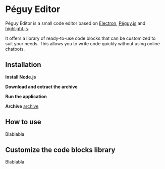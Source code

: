 # Péguy Editor

Péguy Editor is a small code editor based on [Electron](https://www.electronjs.org/), [Péguy.js](https://github.com/Killfaeh/Peguy.js) and [highlight.js](https://highlightjs.org/).

It offers a library of ready-to-use code blocks that can be customized to suit your needs. This allows you to write code quickly without using online chatbots.

## Installation

**Install Node.js**

**Download and extract the archive**

**Run the application**

**Archive** [archive](https://drive.google.com/file/d/1gWRVWW9li51609z9BfiJkvzBM3MaxLfr/view?usp=sharing) </br>

## How to use

Blablabla

## Customize the code blocks library

Blablabla
